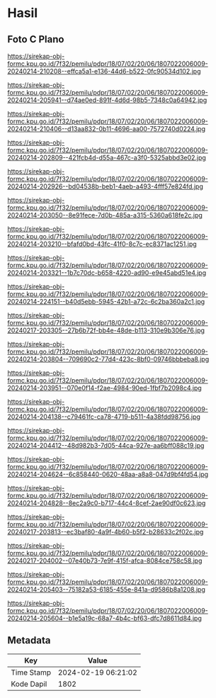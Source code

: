 # Hasil

## Foto C Plano

https://sirekap-obj-formc.kpu.go.id/7f32/pemilu/pdpr/18/07/02/20/06/1807022006009-20240214-210208--effca5a1-e136-44d6-b522-0fc90534d102.jpg

https://sirekap-obj-formc.kpu.go.id/7f32/pemilu/pdpr/18/07/02/20/06/1807022006009-20240214-205941--d74ae0ed-891f-4d6d-98b5-7348c0a64942.jpg

https://sirekap-obj-formc.kpu.go.id/7f32/pemilu/pdpr/18/07/02/20/06/1807022006009-20240214-210406--d13aa832-0b11-4696-aa00-7572740d0224.jpg

https://sirekap-obj-formc.kpu.go.id/7f32/pemilu/pdpr/18/07/02/20/06/1807022006009-20240214-202809--421fcb4d-d55a-467c-a3f0-5325abbd3e02.jpg

https://sirekap-obj-formc.kpu.go.id/7f32/pemilu/pdpr/18/07/02/20/06/1807022006009-20240214-202926--bd04538b-beb1-4aeb-a493-4fff57e824fd.jpg

https://sirekap-obj-formc.kpu.go.id/7f32/pemilu/pdpr/18/07/02/20/06/1807022006009-20240214-203050--8e91fece-7d0b-485a-a315-5360a618fe2c.jpg

https://sirekap-obj-formc.kpu.go.id/7f32/pemilu/pdpr/18/07/02/20/06/1807022006009-20240214-203210--bfafd0bd-43fc-41f0-8c7c-ec8371ac1251.jpg

https://sirekap-obj-formc.kpu.go.id/7f32/pemilu/pdpr/18/07/02/20/06/1807022006009-20240214-203321--1b7c70dc-b658-4220-ad90-e9e45abd51e4.jpg

https://sirekap-obj-formc.kpu.go.id/7f32/pemilu/pdpr/18/07/02/20/06/1807022006009-20240214-224151--b40d5ebb-5945-42b1-a72c-6c2ba360a2c1.jpg

https://sirekap-obj-formc.kpu.go.id/7f32/pemilu/pdpr/18/07/02/20/06/1807022006009-20240217-203305--27b6b72f-bb4e-48de-b113-310e9b306e76.jpg

https://sirekap-obj-formc.kpu.go.id/7f32/pemilu/pdpr/18/07/02/20/06/1807022006009-20240214-203804--709690c2-77d4-423c-8bf0-09746bbbeba8.jpg

https://sirekap-obj-formc.kpu.go.id/7f32/pemilu/pdpr/18/07/02/20/06/1807022006009-20240214-203951--070e0f14-f2ae-4984-90ed-1fbf7b2098c4.jpg

https://sirekap-obj-formc.kpu.go.id/7f32/pemilu/pdpr/18/07/02/20/06/1807022006009-20240214-204138--c79461fc-ca78-4719-b511-4a38fdd98756.jpg

https://sirekap-obj-formc.kpu.go.id/7f32/pemilu/pdpr/18/07/02/20/06/1807022006009-20240214-204412--48d982b3-7d05-44ca-927e-aa6bff088c19.jpg

https://sirekap-obj-formc.kpu.go.id/7f32/pemilu/pdpr/18/07/02/20/06/1807022006009-20240214-204624--6c858440-0620-48aa-a8a8-047d9bf4fd54.jpg

https://sirekap-obj-formc.kpu.go.id/7f32/pemilu/pdpr/18/07/02/20/06/1807022006009-20240214-204828--8ec2a9c0-b717-44c4-8cef-2ae90df0c623.jpg

https://sirekap-obj-formc.kpu.go.id/7f32/pemilu/pdpr/18/07/02/20/06/1807022006009-20240217-203813--ec3baf80-4a9f-4b60-b5f2-b28633c2f02c.jpg

https://sirekap-obj-formc.kpu.go.id/7f32/pemilu/pdpr/18/07/02/20/06/1807022006009-20240217-204002--07e40b73-7e9f-415f-afca-8084ce758c58.jpg

https://sirekap-obj-formc.kpu.go.id/7f32/pemilu/pdpr/18/07/02/20/06/1807022006009-20240214-205403--75182a53-6185-455e-841a-d9586b8a1208.jpg

https://sirekap-obj-formc.kpu.go.id/7f32/pemilu/pdpr/18/07/02/20/06/1807022006009-20240214-205604--b1e5a19c-68a7-4b4c-bf63-dfc7d8611d84.jpg


## Metadata

| Key        | Value               |
| ---------- | ------------------- |
| Time Stamp | 2024-02-19 06:21:02 |
| Kode Dapil | 1802                |



